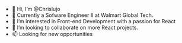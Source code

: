 - 👋 Hi, I’m @Chrislujo
- 👔 Currently a Sofware Engineer II at Walmart Global Tech. 
- 👀 I’m interested in Front-end Development with a passion for React
- 💞️ I’m looking to collaborate on more React projects. 
- 📫 Looking for new opportunities 

<!---
Chrislujo/Chrislujo is a ✨ special ✨ repository because its `README.md` (this file) appears on your GitHub profile.
You can click the Preview link to take a look at your changes.
--->
